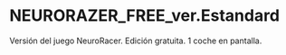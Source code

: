 NEURORAZER_FREE_ver.Estandard
=============================

Versión del juego NeuroRacer. Edición gratuita. 1 coche en pantalla.
